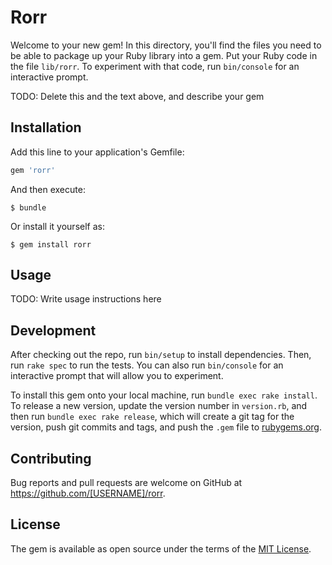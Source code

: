 # Rorr

Welcome to your new gem! In this directory, you'll find the files you need to be able to package up your Ruby library into a gem. Put your Ruby code in the file `lib/rorr`. To experiment with that code, run `bin/console` for an interactive prompt.

TODO: Delete this and the text above, and describe your gem

## Installation

Add this line to your application's Gemfile:

```ruby
gem 'rorr'
```

And then execute:

    $ bundle

Or install it yourself as:

    $ gem install rorr

## Usage

TODO: Write usage instructions here

## Development

After checking out the repo, run `bin/setup` to install dependencies. Then, run `rake spec` to run the tests. You can also run `bin/console` for an interactive prompt that will allow you to experiment.

To install this gem onto your local machine, run `bundle exec rake install`. To release a new version, update the version number in `version.rb`, and then run `bundle exec rake release`, which will create a git tag for the version, push git commits and tags, and push the `.gem` file to [rubygems.org](https://rubygems.org).

## Contributing

Bug reports and pull requests are welcome on GitHub at https://github.com/[USERNAME]/rorr.


## License

The gem is available as open source under the terms of the [MIT License](http://opensource.org/licenses/MIT).

